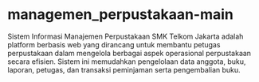 # managemen_perpustakaan-main
Sistem Informasi Manajemen Perpustakaan SMK Telkom Jakarta adalah platform berbasis web yang dirancang untuk membantu petugas perpustakaan dalam mengelola berbagai aspek operasional perpustakaan secara efisien. Sistem ini memudahkan pengelolaan data anggota, buku, laporan, petugas, dan transaksi peminjaman serta pengembalian buku.
